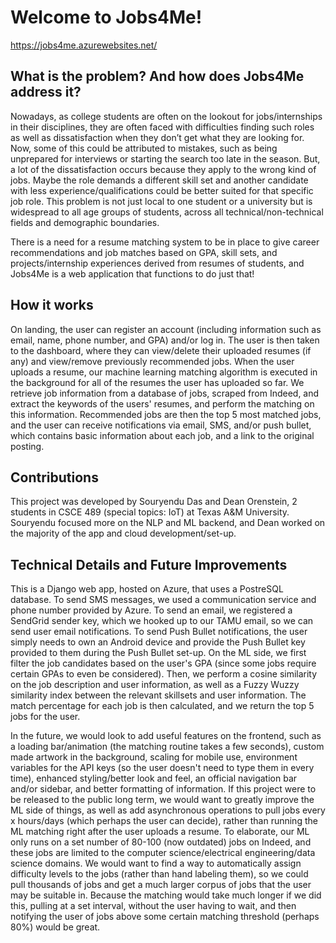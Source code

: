 # Welcome to Jobs4Me!

https://jobs4me.azurewebsites.net/

## What is the problem? And how does Jobs4Me address it?
Nowadays, as college students are often on the lookout for jobs/internships in their disciplines, they are often faced with difficulties finding such roles as well as dissatisfaction when they don’t get what they are looking for. Now, some of this could be attributed to mistakes, such as being unprepared for interviews or starting the search too late in the season. But, a lot of the dissatisfaction occurs because they apply to the wrong kind of jobs. Maybe the role demands a different skill set and another candidate with less experience/qualifications could be better suited for that specific job role. This problem is not just local to one student or a university but is widespread to all age groups of students, across all technical/non-technical fields and demographic boundaries.

There is a need for a resume matching system to be in place to give career recommendations and job matches based on GPA, skill sets, and projects/internship experiences derived from resumes of students, and Jobs4Me is a web application that functions to do just that!

## How it works
On landing, the user can register an account (including information such as email, name, phone number, and GPA) and/or log in. The user is then taken to the dashboard, where they can view/delete their uploaded resumes (if any) and view/remove previously recommended jobs. When the user uploads a resume, our machine learning matching algorithm is executed in the background for all of the resumes the user has uploaded so far. We retrieve job information from a database of jobs, scraped from Indeed, and extract the keywords of the users' resumes, and perform the matching on this information. Recommended jobs are then the top 5 most matched jobs, and the user can receive notifications via email, SMS, and/or push bullet, which contains basic information about each job, and a link to the original posting.

## Contributions
This project was developed by Souryendu Das and Dean Orenstein, 2 students in CSCE 489 (special topics: IoT) at Texas A&M University. Souryendu focused more on the NLP and ML backend, and Dean worked on the majority of the app and cloud development/set-up.

## Technical Details and Future Improvements
This is a Django web app, hosted on Azure, that uses a PostreSQL database. To send SMS messages, we used a communication service and phone number provided by Azure. To send an email, we registered a SendGrid sender key, which we hooked up to our TAMU email, so we can send user email notifications. To send Push Bullet notifications, the user simply needs to own an Android device and provide the Push Bullet key provided to them during the Push Bullet set-up. On the ML side, we first filter the job candidates based on the user's GPA (since some jobs require certain GPAs to even be considered). Then, we perform a cosine similarity on the job description and user information, as well as a Fuzzy Wuzzy similarity index between the relevant skillsets and user information. The match percentage for each job is then calculated, and we return the top 5 jobs for the user.

In the future, we would look to add useful features on the frontend, such as a loading bar/animation (the matching routine takes a few seconds), custom made artwork in the background, scaling for mobile use, environment variables for the API keys (so the user doesn't need to type them in every time), enhanced styling/better look and feel, an official navigation bar and/or sidebar, and better formatting of information. If this project were to be released to the public long term, we would want to greatly improve the ML side of things, as well as add asynchronous operations to pull jobs every x hours/days (which perhaps the user can decide), rather than running the ML matching right after the user uploads a resume. To elaborate, our ML only runs on a set number of 80-100 (now outdated) jobs on Indeed, and these jobs are limited to the computer science/electrical engineering/data science domains. We would want to find a way to automatically assign difficulty levels to the jobs (rather than hand labeling them), so we could pull thousands of jobs and get a much larger corpus of jobs that the user may be suitable in. Because the matching would take much longer if we did this, pulling at a set interval, without the user having to wait, and then notifying the user of jobs above some certain matching threshold (perhaps 80%) would be great.

